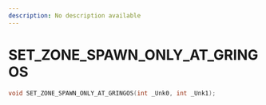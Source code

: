 ```yaml
---
description: No description available 
---
```


# SET_ZONE_SPAWN_ONLY_AT_GRINGOS

```cpp
void SET_ZONE_SPAWN_ONLY_AT_GRINGOS(int _Unk0, int _Unk1);
```